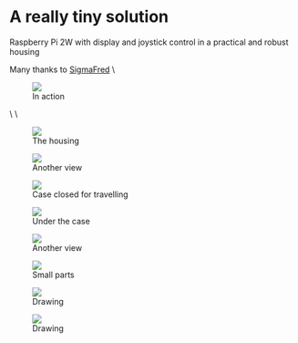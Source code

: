 # A really tiny solution
Raspberry Pi 2W with display and joystick control in a practical and robust housing

Many thanks to <a href="https://github.com/SigmaFred">SigmaFred</a> \


<figure>
	<img src="https://github.com/outdoorbits/case-for-little-backup-box/blob/main/Raspberry_Pi_zero_2W/images/zero2w_action.jpg" align="center">
	<br />
	<figcaption>In action</figcaption>
</figure>
\
\
<figure>
	<img src="https://github.com/outdoorbits/case-for-little-backup-box/blob/main/Raspberry_Pi_zero_2W/images/zero2w_housing1.jpg" align="center">
	<br />
	<figcaption>The housing</figcaption>
</figure>


<figure>
	<img src="https://github.com/outdoorbits/case-for-little-backup-box/blob/main/Raspberry_Pi_zero_2W/images/zero2w_housing2.jpg" align="center">
	<br />
	<figcaption>Another view</figcaption>
</figure>


<figure>
	<img src="https://github.com/outdoorbits/case-for-little-backup-box/blob/main/Raspberry_Pi_zero_2W/images/zero2w_protected.jpg" align="center">
	<br />
	<figcaption>Case closed for travelling</figcaption>
</figure>


<figure>
	<img src="https://github.com/outdoorbits/case-for-little-backup-box/blob/main/Raspberry_Pi_zero_2W/images/zweo2w_open1.jpg" align="center">
	<br />
	<figcaption>Under the case</figcaption>
</figure>


<figure>
	<img src="https://github.com/outdoorbits/case-for-little-backup-box/blob/main/Raspberry_Pi_zero_2W/images/zweo2w_open2.jpg" align="center">
	<br />
	<figcaption>Another view</figcaption>
</figure>


<figure>
	<img src="https://github.com/outdoorbits/case-for-little-backup-box/blob/main/Raspberry_Pi_zero_2W/images/zero2w_parts.jpg" align="center">
	<br />
	<figcaption>Small parts</figcaption>
</figure>


<figure>
	<img src="https://github.com/outdoorbits/case-for-little-backup-box/blob/main/Raspberry_Pi_zero_2W/images/zero2w_drawing1.png" align="center">
	<br />
	<figcaption>Drawing</figcaption>
</figure>


<figure>
	<img src="https://github.com/outdoorbits/case-for-little-backup-box/blob/main/Raspberry_Pi_zero_2W/images/zero2w_drawing2.png" align="center">
	<br />
	<figcaption>Drawing</figcaption>
</figure>
